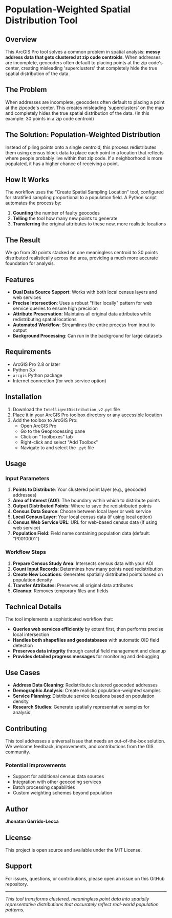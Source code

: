 # Population-Weighted Spatial Distribution Tool

## Overview

This ArcGIS Pro tool solves a common problem in spatial analysis: **messy address data that gets clustered at zip code centroids**. When addresses are incomplete, geocoders often default to placing points at the zip code's center, creating misleading 'superclusters' that completely hide the true spatial distribution of the data.

## The Problem


When addresses are incomplete, geocoders often default to placing a point at the zipcode's center. This creates misleading 'superclusters' on the map and completely hides the true spatial distribution of the data. (In this example: 30 points in a zip code centroid)

## The Solution: Population-Weighted Distribution

Instead of piling points onto a single centroid, this process redistributes them using census block data to place each point in a location that reflects where people probably live within that zip code. If a neighborhood is more populated, it has a higher chance of receiving a point.

## How It Works

The workflow uses the "Create Spatial Sampling Location" tool, configured for stratified sampling proportional to a population field. A Python script automates the process by:

1. **Counting** the number of faulty geocodes
2. **Telling** the tool how many new points to generate
3. **Transferring** the original attributes to these new, more realistic locations


## The Result


We go from 30 points stacked on one meaningless centroid to 30 points distributed realistically across the area, providing a much more accurate foundation for analysis.

## Features

- **Dual Data Source Support**: Works with both local census layers and web services
- **Precise Intersection**: Uses a robust "filter locally" pattern for web service queries to ensure high precision
- **Attribute Preservation**: Maintains all original data attributes while redistributing spatial locations
- **Automated Workflow**: Streamlines the entire process from input to output
- **Background Processing**: Can run in the background for large datasets

## Requirements

- ArcGIS Pro 2.8 or later
- Python 3.x
- `arcgis` Python package
- Internet connection (for web service option)

## Installation

1. Download the `IntelligentDistribution_v2.pyt` file
2. Place it in your ArcGIS Pro toolbox directory or any accessible location
3. Add the toolbox to ArcGIS Pro:
   - Open ArcGIS Pro
   - Go to the Geoprocessing pane
   - Click on "Toolboxes" tab
   - Right-click and select "Add Toolbox"
   - Navigate to and select the `.pyt` file

## Usage

### Input Parameters

1. **Points to Distribute**: Your clustered point layer (e.g., geocoded addresses)
2. **Area of Interest (AOI)**: The boundary within which to distribute points
3. **Output Distributed Points**: Where to save the redistributed points
4. **Census Data Source**: Choose between local layer or web service
5. **Local Census Layer**: Your local census data (if using local option)
6. **Census Web Service URL**: URL for web-based census data (if using web service)
7. **Population Field**: Field name containing population data (default: "P0010001")

### Workflow Steps

1. **Prepare Census Study Area**: Intersects census data with your AOI
2. **Count Input Records**: Determines how many points need redistribution
3. **Create New Locations**: Generates spatially distributed points based on population density
4. **Transfer Attributes**: Preserves all original data attributes
5. **Cleanup**: Removes temporary files and fields

## Technical Details

The tool implements a sophisticated workflow that:

- **Queries web services efficiently** by extent first, then performs precise local intersection
- **Handles both shapefiles and geodatabases** with automatic OID field detection
- **Preserves data integrity** through careful field management and cleanup
- **Provides detailed progress messages** for monitoring and debugging

## Use Cases

- **Address Data Cleaning**: Redistribute clustered geocoded addresses
- **Demographic Analysis**: Create realistic population-weighted samples
- **Service Planning**: Distribute service locations based on population density
- **Research Studies**: Generate spatially representative samples for analysis

## Contributing

This tool addresses a universal issue that needs an out-of-the-box solution. We welcome feedback, improvements, and contributions from the GIS community.

### Potential Improvements

- Support for additional census data sources
- Integration with other geocoding services
- Batch processing capabilities
- Custom weighting schemes beyond population

## Author

**Jhonatan Garrido-Lecca**

## License

This project is open source and available under the MIT License.

## Support

For issues, questions, or contributions, please open an issue on this GitHub repository.

---

*This tool transforms clustered, meaningless point data into spatially representative distributions that accurately reflect real-world population patterns.*
